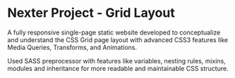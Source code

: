 # Nexter Project - Grid Layout

A fully responsive single-page static website developed to conceptualize and understand the CSS Grid page layout with advanced CSS3 features like Media Queries, Transforms, and Animations.

Used SASS preprocessor with features like variables, nesting rules, mixins, modules and inheritance for more readable and maintainable CSS structure.
